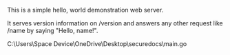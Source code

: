 This is a simple hello, world demonstration web server.

It serves version information on /version and answers any other request like /name by saying "Hello, name!".

C:\Users\Space Device\OneDrive\Desktop\securedocs\main.go